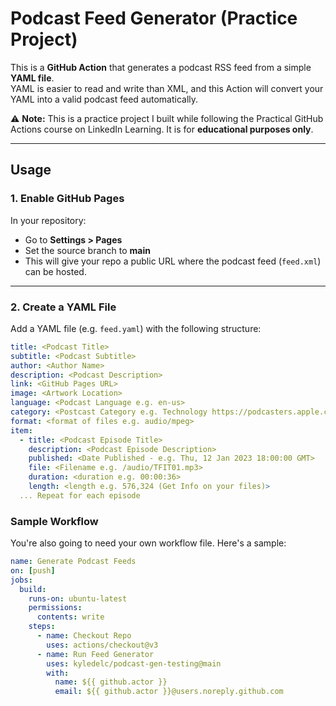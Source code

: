 # Podcast Feed Generator (Practice Project)

This is a **GitHub Action** that generates a podcast RSS feed from a simple **YAML file**.  
YAML is easier to read and write than XML, and this Action will convert your YAML into a valid podcast feed automatically.

⚠️ **Note:** This is a practice project I built while following the Practical GitHub Actions course on LinkedIn Learning.  It is for **educational purposes only**.

---

## Usage

### 1. Enable GitHub Pages
In your repository:  
- Go to **Settings > Pages**  
- Set the source branch to **main**  
- This will give your repo a public URL where the podcast feed (`feed.xml`) can be hosted.  

---

### 2. Create a YAML File
Add a YAML file (e.g. `feed.yaml`) with the following structure:

```yaml
title: <Podcast Title>
subtitle: <Podcast Subtitle>
author: <Author Name>
description: <Podcast Description>
link: <GitHub Pages URL>
image: <Artwork Location>
language: <Podcast Language e.g. en-us>
category: <Postcast Category e.g. Technology https://podcasters.apple.com/support/1691-apple-podcasts-categories>
format: <format of files e.g. audio/mpeg>
item:
  - title: <Podcast Episode Title>
    description: <Podcast Episode Description>
    published: <Date Published - e.g. Thu, 12 Jan 2023 18:00:00 GMT>
    file: <Filename e.g. /audio/TFIT01.mp3>
    duration: <duration e.g. 00:00:36>
    length: <length e.g. 576,324 (Get Info on your files)>
  ... Repeat for each episode
```
### Sample Workflow
You're also going to need your own workflow file. Here's a sample:
```yaml
name: Generate Podcast Feeds
on: [push]
jobs:
  build:
    runs-on: ubuntu-latest
    permissions:
      contents: write
    steps:
      - name: Checkout Repo
        uses: actions/checkout@v3
      - name: Run Feed Generator
        uses: kyledelc/podcast-gen-testing@main
        with:
          name: ${{ github.actor }}
          email: ${{ github.actor }}@users.noreply.github.com
```
